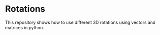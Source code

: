 # Rotations

This repository shows how to use different 3D rotations using vectors and matrices in python.
